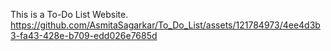 This is a To-Do List Website.
https://github.com/AsmitaSagarkar/To_Do_List/assets/121784973/4ee4d3b3-fa43-428e-b709-edd026e7685d